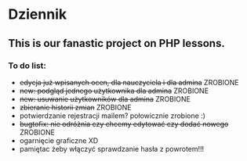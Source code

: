 # Dziennik

## This is our fanastic project on PHP lessons. 

### To do list:
- ~~edycja już wpisanych ocen, dla nauczyciela i dla admina~~ ZROBIONE
- ~~new: podgląd jednego użytkownika dla admina~~ ZROBIONE
- ~~new: usuwanie użytkowników dla admina~~ ZROBIONE
- ~~zbieranie historii zmian~~ ZROBIONE
- potwierdzanie rejestracji mailem? połowicznie zrobione :)
- ~~bugtofix: nie odróżnia czy chcemy edytować czy dodać nowego~~ ZROBIONE
- ogarnięcie graficzne XD
- pamiętac żeby włączyć sprawdzanie hasła z powrotem!!!
